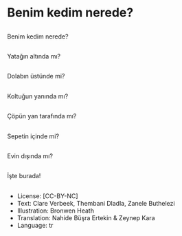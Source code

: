# Benim kedim nerede?

##
Benim kedim nerede?

##
Yatağın altında mı?

##
Dolabın üstünde mi?

##
Koltuğun yanında mı?

##
Çöpün yan tarafında mı?

##
Sepetin içinde mi?

##
Evin dışında mı?

##
İşte burada!

##
* License: [CC-BY-NC]
* Text: Clare Verbeek, Thembani Dladla, Zanele Buthelezi
* Illustration: Bronwen Heath
* Translation: Nahide Büşra Ertekin & Zeynep Kara
* Language: tr
